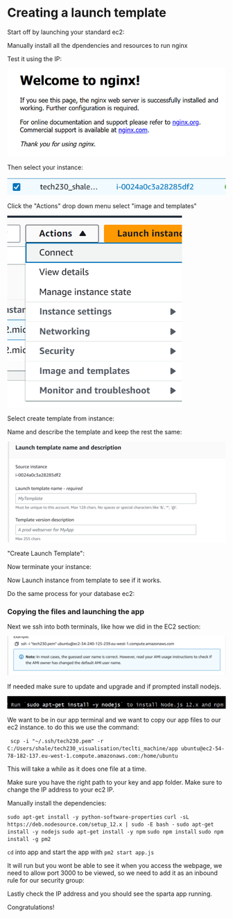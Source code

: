 # Creating a launch template

Start off by launching your standard ec2:

Manually install all the dpendencies and resources to run nginx

Test it using the IP:

![Alt text](pics_for_mds/welcome.png)

Then select your instance:

![Alt text](pics_for_mds/select%20instance.png)

Click the "Actions" drop down menu select "image and templates"

![Alt text](pics_for_mds/action%20templates.png)

Select create template from instance:

Name and describe the template and keep the rest the same:

![Alt text](pics_for_mds/name%20and%20describe.png)

"Create Launch Template":

Now terminate your instance:

Now Launch instance from template to see if it works.

Do the same process for your database ec2:

### Copying the files and launching the app

Next we ssh into both terminals, like how we did in the EC2 section:

![Alt text](pics_for_mds/sshclient2.png)

If needed make sure to update and upgrade and if prompted install nodejs.

![Alt text](pics_for_mds/promptnode.png)

We want to be in our app terminal and we want to copy our app files to our ec2 instance. to do this we use the command:

``` scp -i "~/.ssh/tech230.pem" -r C:/Users/shale/tech230_visualisation/teclti_machine/app ubuntu@ec2-54-78-182-137.eu-west-1.compute.amazonaws.com:/home/ubuntu```

This will take a while as it does one file at a time.

Make sure you have the right path to your key and  app folder. Make sure to change the IP address to your ec2 IP.

Manually install the dependencies:

```sudo apt-get install -y python-software-properties```
```curl -sL https://deb.nodesource.com/setup_12.x | sudo -E bash -```
```sudo apt-get install -y nodejs```
```sudo apt-get install -y npm```
```sudo npm install```
```sudo npm install -g pm2```

```cd``` into app and start the app with ```pm2 start app.js```

It will run but you wont be able to see it when you access the webpage, we need to allow port 3000 to be viewed, so we need to add it as an inbound rule for our security group:

Lastly check the IP address and you should see the sparta app running.


Congratulations!
